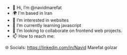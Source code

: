 - 👋 Hi, I’m @navidmarefat
- 🌍  I'm based in Iran
- 👀 I’m interested in websites  
- 🌱 I’m currently learning javascript
- 💞️ I’m looking to collaborate on frontend web projects.
- 📫 How to reach me:

🌐 Socials:
https://linkedin.com/in/Navid Marefat golzar
<!---
navidmarefat/navidmarefat is a ✨ special ✨ repository because its `README.md` (this file) appears on your GitHub profile.
You can click the Preview link to take a look at your changes.
--->
